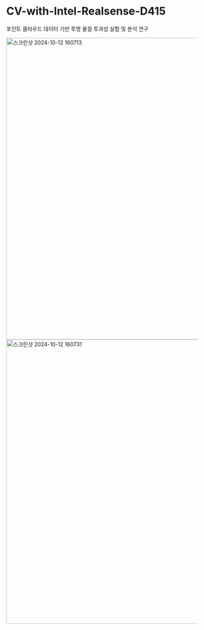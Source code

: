 # CV-with-Intel-Realsense-D415
포인트 클라우드 데이터 기반 투명 물질 투과성 실험 및 분석 연구


<img width="794" alt="스크린샷 2024-10-12 160713" src="https://github.com/user-attachments/assets/2237e16d-d0bb-479f-954f-11f12f4327e9">
<img width="748" alt="스크린샷 2024-10-12 160731" src="https://github.com/user-attachments/assets/6c95417a-d806-437a-ba4c-7597d86f0fc9">
